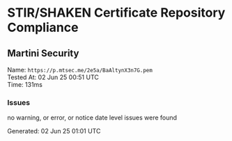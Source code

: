 # STIR/SHAKEN Certificate Repository Compliance

## Martini Security

Name: `https://p.mtsec.me/2e5a/BaAltynX3n7G.pem`\
Tested At: 02 Jun 25 00:51 UTC\
Time: 131ms

### Issues

no warning, or error, or notice date level issues were found

Generated: 02 Jun 25 01:01 UTC